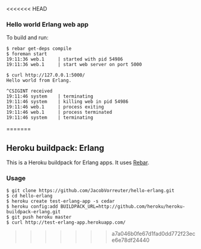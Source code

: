 <<<<<<< HEAD
### Hello world Erlang web app

To build and run:

    $ rebar get-deps compile
    $ foreman start
    19:11:36 web.1     | started with pid 54986
    19:11:36 web.1     | start web server on port 5000

    $ curl http://127.0.0.1:5000/
    Hello world from Erlang.

    ^CSIGINT received
    19:11:46 system    | terminating
    19:11:46 system    | killing web in pid 54986
    19:11:46 web.1     | process exiting
    19:11:46 web.1     | process terminated
    19:11:46 system    | terminating
=======
## Heroku buildpack: Erlang

This is a Heroku buildpack for Erlang apps. It uses [Rebar](https://github.com/basho/rebar).


### Usage

    $ git clone https://github.com/JacobVorreuter/hello-erlang.git
    $ cd hello-erlang
    $ heroku create test-erlang-app -s cedar
    $ heroku config:add BUILDPACK_URL=http://github.com/heroku/heroku-buildpack-erlang.git
    $ git push heroku master
    $ curl http://test-erlang-app.herokuapp.com/
>>>>>>> a7a046b0fe67d1fad0dd772f23ece6e78df24440
